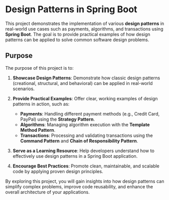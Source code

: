 # Design Patterns in Spring Boot

This project demonstrates the implementation of various **design patterns** in real-world use cases such as payments, algorithms, and transactions using **Spring Boot**. The goal is to provide practical examples of how design patterns can be applied to solve common software design problems.

## Purpose

The purpose of this project is to:
1. **Showcase Design Patterns**: Demonstrate how classic design patterns (creational, structural, and behavioral) can be applied in real-world scenarios.

2. **Provide Practical Examples**: Offer clear, working examples of design patterns in action, such as:
   - **Payments**: Handling different payment methods (e.g., Credit Card, PayPal) using the **Strategy Pattern**.
   - **Algorithms**: Managing algorithm execution with the **Template Method Pattern**.
   - **Transactions**: Processing and validating transactions using the **Command Pattern** and **Chain of Responsibility Pattern**.

3. **Serve as a Learning Resource**: Help developers understand how to effectively use design patterns in a Spring Boot application.

4. **Encourage Best Practices**: Promote clean, maintainable, and scalable code by applying proven design principles.

By exploring this project, you will gain insights into how design patterns can simplify complex problems, improve code reusability, and enhance the overall architecture of your applications.
